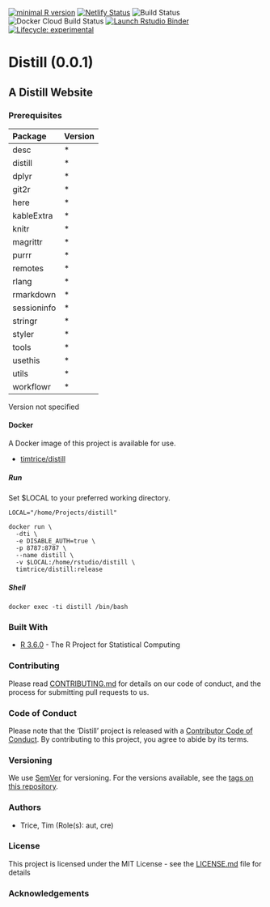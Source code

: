 
[![minimal R
version](https://img.shields.io/badge/R%3E%3D-3.6.0-6666ff.svg)](https://cran.r-project.org/)
[![Netlify
Status](https://api.netlify.com/api/v1/badges/b3a76bf0-ec22-487d-b567-7c2ea7ff4812/deploy-status)](https://app.netlify.com/sites/twitterapi/deploys)
![Build
Status](https://img.shields.io/travis/timtrice/distill/master.svg)
![Docker Cloud Build
Status](https://img.shields.io/docker/cloud/build/timtrice/distill.svg?style=popout)
[![Launch Rstudio
Binder](http://mybinder.org/badge.svg)](https://mybinder.org/v2/gh/timtrice/distill/master?urlpath=rstudio)
[![Lifecycle:
experimental](https://img.shields.io/badge/lifecycle-experimental-orange.svg)](https://www.tidyverse.org/lifecycle/#experimental)

# Distill (0.0.1)

## A Distill Website

### Prerequisites

| Package     | Version |
| :---------- | :------ |
| desc        | \*      |
| distill     | \*      |
| dplyr       | \*      |
| git2r       | \*      |
| here        | \*      |
| kableExtra  | \*      |
| knitr       | \*      |
| magrittr    | \*      |
| purrr       | \*      |
| remotes     | \*      |
| rlang       | \*      |
| rmarkdown   | \*      |
| sessioninfo | \*      |
| stringr     | \*      |
| styler      | \*      |
| tools       | \*      |
| usethis     | \*      |
| utils       | \*      |
| workflowr   | \*      |

Version not specified

#### Docker

A Docker image of this project is available for
    use.

  - [timtrice/distill](https://cloud.docker.com/repository/docker/timtrice/distill)

##### Run

Set $LOCAL to your preferred working directory.

    LOCAL="/home/Projects/distill"
    
    docker run \
      -dti \
      -e DISABLE_AUTH=true \
      -p 8787:8787 \
      --name distill \
      -v $LOCAL:/home/rstudio/distill \
      timtrice/distill:release

##### Shell

    docker exec -ti distill /bin/bash

### Built With

  - [R 3.6.0](https://www.r-project.org/) - The R Project for
    Statistical Computing

### Contributing

Please read
[CONTRIBUTING.md](https://github.com/timtrice/distill/blob/master/.github/CONTRIBUTING.md)
for details on our code of conduct, and the process for submitting pull
requests to us.

### Code of Conduct

Please note that the ‘Distill’ project is released with a [Contributor
Code of Conduct](.github/CODE_OF_CONDUCT.md). By contributing to this
project, you agree to abide by its terms.

### Versioning

We use [SemVer](http://semver.org/) for versioning. For the versions
available, see the [tags on this
repository](https://github.com/timtrice/distill/tags).

### Authors

  - Trice, Tim (Role(s): aut, cre)

### License

This project is licensed under the MIT License - see the
[LICENSE.md](LICENSE.md) file for details

### Acknowledgements
